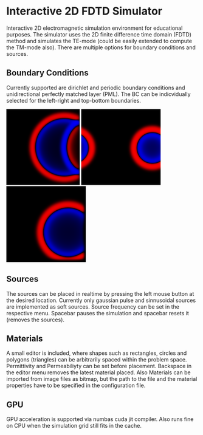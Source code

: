 # Interactive 2D FDTD Simulator

Interactive 2D electromagnetic simulation environment for educational purposes. The simulator uses the 2D finite difference time domain (FDTD) method 
and simulates the TE-mode (could be easily extended to compute the TM-mode also). There are multiple options for boundary conditions and sources.


## Boundary Conditions

Currently supported are dirichlet and periodic boundary conditions and unidirectional perfectly matched layer (PML). The BC can be indicvidually selected 
for the left-right and top-bottom boundaries.

<p float="left">
  <img src="assets/dirichlet.png" height="200"  padding-right:50px />
  <img src="assets/periodic.png" height="200"  padding-right:50px /> 
  <img src="assets/pml.png" height="200" />
</p>


## Sources

The sources can be placed in realtime by pressing the left mouse button at the desired location. Currently only gaussian pulse and sinnusoidal sources are 
implemented as soft sources. Source frequency can be set in the respective menu. Spacebar pauses the simulation and spacebar resets it (removes the sources).


## Materials

A small editor is included, where shapes such as rectangles, circles and polygons (triangles) can be arbitrarily spaced within the problem space. Permittivity 
and Permeabiliyty can be set before placement. Backspace in the editor menu removes the latest material placed. Also Materials can be imported from image files 
as bitmap, but the path to the file and the material properties have to be specified in the configuration file.


## GPU

GPU acceleration is supported via numbas cuda jit compiler. Also runs fine on CPU when the simulation grid still fits in the cache.
